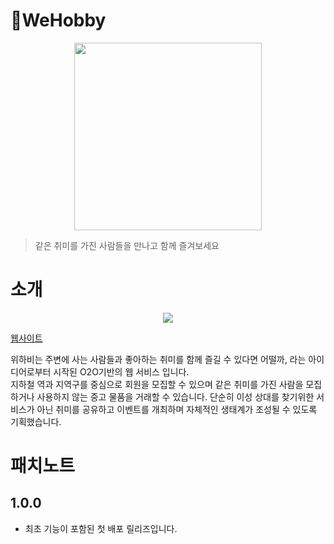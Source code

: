 # 🧩WeHobby

<p align="center"><image src="assets/img/logo-img.png" width="300"/></p>

> 같은 취미를 가진 사람들을 만나고 함께 즐겨보세요

# 소개
<p align="center"><image src="assets/img/mainpage.png"/></p>

[웹사이트](https://www.wehobby.kr)

<p>
    위하비는 주변에 사는 사람들과 좋아하는 취미를 함께 즐길 수 있다면 어떨까, 라는 아이디어로부터 시작된 O2O기반의 웹 서비스 입니다. <br/>지하철 역과 지역구를 중심으로 회원을 모집할 수 있으며 같은 취미를 가진 사람을 모집하거나 사용하지 않는 중고 물품을 거래할 수 있습니다. 단순히 이성 상대를 찾기위한 서비스가 아닌 취미를 공유하고 이벤트를 개최하며 자체적인 생태계가 조성될 수 있도록 기획했습니다.
</p>

# 패치노트
## 1.0.0
- 최초 기능이 포함된 첫 배포 릴리즈입니다.